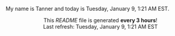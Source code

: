 My name is Tanner and today is Tuesday, January 9, 1:21 AM EST.

<p align="center">This <i>README</i> file is generated <b>every 3 hours</b>!</br>Last refresh: Tuesday, January 9, 1:21 AM EST<br /></p>

